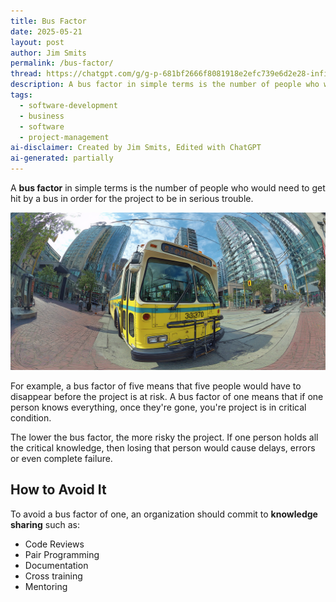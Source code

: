 ```yaml
---
title: Bus Factor
date: 2025-05-21
layout: post
author: Jim Smits
permalink: /bus-factor/
thread: https://chatgpt.com/g/g-p-681bf2666f8081918e2efc739e6d2e28-infinite-frameworks/c/682a3122-2aa4-8004-bd09-17f2c7edf768
description: A bus factor in simple terms is the number of people who would need to get hit by a bus in order for the project to be in serious trouble.
tags:
  - software-development
  - business
  - software
  - project-management
ai-disclaimer: Created by Jim Smits, Edited with ChatGPT
ai-generated: partially
---
```

A **bus factor** in simple terms is the number of people who would need to get hit by a bus in order for the project to be in serious trouble.

![a three quarter fish eye view of a yellow city bus](/assets/images/posts/bus-factor.png "AI Generated Graphic - Midjourney")

For example, a bus factor of five means that five people would have to disappear before the project is at risk. A bus factor of one means that if one person knows everything, once they're gone, you're project is in critical condition.

The lower the bus factor, the more risky the project. If one person holds all the critical knowledge, then losing that person would cause delays, errors or even complete failure.

## How to Avoid It

To avoid a bus factor of one, an organization should commit to **knowledge sharing** such as:

- Code Reviews
- Pair Programming
- Documentation
- Cross training
- Mentoring
